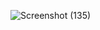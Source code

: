 ![Screenshot (135)](https://github.com/user-attachments/assets/5fda1b0e-572b-41f6-9a85-e433b5616fa4)


